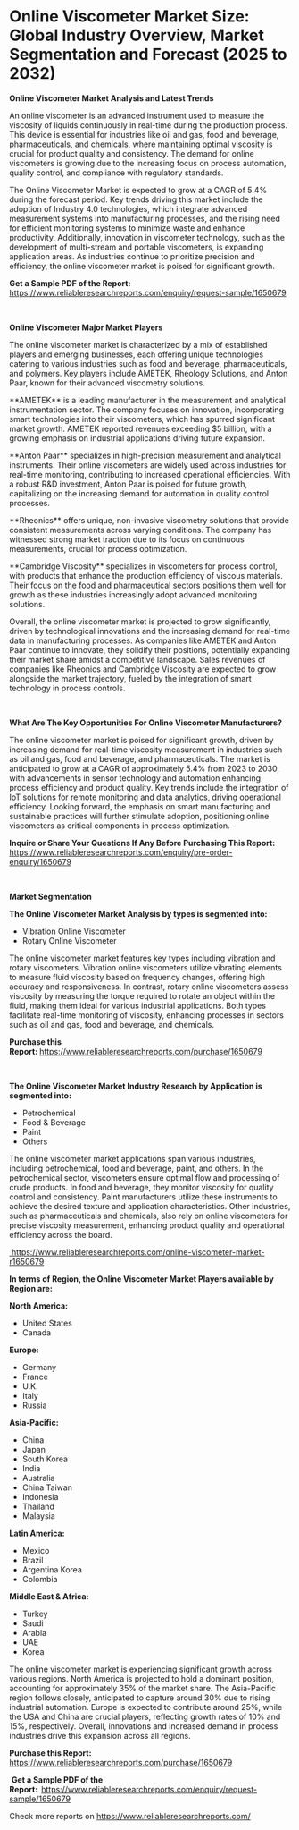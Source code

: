 <p><h1>Online Viscometer Market Size: Global Industry Overview, Market Segmentation and Forecast (2025 to 2032)</h1></p><p><strong>Online Viscometer Market Analysis and Latest Trends</strong></p>
<p><p>An online viscometer is an advanced instrument used to measure the viscosity of liquids continuously in real-time during the production process. This device is essential for industries like oil and gas, food and beverage, pharmaceuticals, and chemicals, where maintaining optimal viscosity is crucial for product quality and consistency. The demand for online viscometers is growing due to the increasing focus on process automation, quality control, and compliance with regulatory standards.</p><p>The Online Viscometer Market is expected to grow at a CAGR of 5.4% during the forecast period. Key trends driving this market include the adoption of Industry 4.0 technologies, which integrate advanced measurement systems into manufacturing processes, and the rising need for efficient monitoring systems to minimize waste and enhance productivity. Additionally, innovation in viscometer technology, such as the development of multi-stream and portable viscometers, is expanding application areas. As industries continue to prioritize precision and efficiency, the online viscometer market is poised for significant growth.</p></p>
<p><strong>Get a Sample PDF of the Report:&nbsp;</strong> <a href="https://www.reliableresearchreports.com/enquiry/request-sample/1650679?utm_campaign=2119&utm_medium=2&utm_source=Github&utm_content=ia&utm_term=17022025&utm_id=online-viscometer">https://www.reliableresearchreports.com/enquiry/request-sample/1650679</a></p>
<p>&nbsp;</p>
<p><strong>Online Viscometer Major Market Players</strong></p>
<p><p>The online viscometer market is characterized by a mix of established players and emerging businesses, each offering unique technologies catering to various industries such as food and beverage, pharmaceuticals, and polymers. Key players include AMETEK, Rheology Solutions, and Anton Paar, known for their advanced viscometry solutions.</p><p>**AMETEK** is a leading manufacturer in the measurement and analytical instrumentation sector. The company focuses on innovation, incorporating smart technologies into their viscometers, which has spurred significant market growth. AMETEK reported revenues exceeding $5 billion, with a growing emphasis on industrial applications driving future expansion.</p><p>**Anton Paar** specializes in high-precision measurement and analytical instruments. Their online viscometers are widely used across industries for real-time monitoring, contributing to increased operational efficiencies. With a robust R&D investment, Anton Paar is poised for future growth, capitalizing on the increasing demand for automation in quality control processes.</p><p>**Rheonics** offers unique, non-invasive viscometry solutions that provide consistent measurements across varying conditions. The company has witnessed strong market traction due to its focus on continuous measurements, crucial for process optimization.</p><p>**Cambridge Viscosity** specializes in viscometers for process control, with products that enhance the production efficiency of viscous materials. Their focus on the food and pharmaceutical sectors positions them well for growth as these industries increasingly adopt advanced monitoring solutions.</p><p>Overall, the online viscometer market is projected to grow significantly, driven by technological innovations and the increasing demand for real-time data in manufacturing processes. As companies like AMETEK and Anton Paar continue to innovate, they solidify their positions, potentially expanding their market share amidst a competitive landscape. Sales revenues of companies like Rheonics and Cambridge Viscosity are expected to grow alongside the market trajectory, fueled by the integration of smart technology in process controls.</p></p>
<p>&nbsp;</p>
<p><strong>What Are The Key Opportunities For Online Viscometer Manufacturers?</strong></p>
<p><p>The online viscometer market is poised for significant growth, driven by increasing demand for real-time viscosity measurement in industries such as oil and gas, food and beverage, and pharmaceuticals. The market is anticipated to grow at a CAGR of approximately 5.4% from 2023 to 2030, with advancements in sensor technology and automation enhancing process efficiency and product quality. Key trends include the integration of IoT solutions for remote monitoring and data analytics, driving operational efficiency. Looking forward, the emphasis on smart manufacturing and sustainable practices will further stimulate adoption, positioning online viscometers as critical components in process optimization.</p></p>
<p><strong>Inquire or Share Your Questions If Any Before Purchasing This Report:</strong> <a href="https://www.reliableresearchreports.com/enquiry/pre-order-enquiry/1650679?utm_campaign=2119&utm_medium=2&utm_source=Github&utm_content=ia&utm_term=17022025&utm_id=online-viscometer">https://www.reliableresearchreports.com/enquiry/pre-order-enquiry/1650679</a></p>
<p>&nbsp;</p>
<p><strong>Market Segmentation</strong></p>
<p><strong>The Online Viscometer Market Analysis by types is segmented into:</strong></p>
<p><ul><li>Vibration Online Viscometer</li><li>Rotary Online Viscometer</li></ul></p>
<p><p>The online viscometer market features key types including vibration and rotary viscometers. Vibration online viscometers utilize vibrating elements to measure fluid viscosity based on frequency changes, offering high accuracy and responsiveness. In contrast, rotary online viscometers assess viscosity by measuring the torque required to rotate an object within the fluid, making them ideal for various industrial applications. Both types facilitate real-time monitoring of viscosity, enhancing processes in sectors such as oil and gas, food and beverage, and chemicals.</p></p>
<p><strong>Purchase this Report:&nbsp;</strong><a href="https://www.reliableresearchreports.com/purchase/1650679?utm_campaign=2119&utm_medium=2&utm_source=Github&utm_content=ia&utm_term=17022025&utm_id=online-viscometer">https://www.reliableresearchreports.com/purchase/1650679</a></p>
<p>&nbsp;</p>
<p><strong>The Online Viscometer Market Industry Research by Application is segmented into:</strong></p>
<p><ul><li>Petrochemical</li><li>Food & Beverage</li><li>Paint</li><li>Others</li></ul></p>
<p><p>The online viscometer market applications span various industries, including petrochemical, food and beverage, paint, and others. In the petrochemical sector, viscometers ensure optimal flow and processing of crude products. In food and beverage, they monitor viscosity for quality control and consistency. Paint manufacturers utilize these instruments to achieve the desired texture and application characteristics. Other industries, such as pharmaceuticals and chemicals, also rely on online viscometers for precise viscosity measurement, enhancing product quality and operational efficiency across the board.</p></p>
<p><a href="https://www.reliableresearchreports.com/online-viscometer-market-r1650679?utm_campaign=2119&utm_medium=2&utm_source=Github&utm_content=ia&utm_term=17022025&utm_id=online-viscometer">&nbsp;https://www.reliableresearchreports.com/online-viscometer-market-r1650679</a></p>
<p><strong>In terms of Region, the Online Viscometer Market Players available by Region are:</strong></p>
<p>
    <p> <strong> North America: </strong>
        <ul>
            <li>United States</li>
            <li>Canada</li>
        </ul>
        </p> 
    <p> <strong> Europe: </strong>
        <ul>
            <li>Germany</li>
            <li>France</li>
            <li>U.K.</li>
            <li>Italy</li>
            <li>Russia</li>
        </ul>
        </p> 
    <p> <strong> Asia-Pacific: </strong>
        <ul>
            <li>China</li>
            <li>Japan</li>
            <li>South Korea</li>
            <li>India</li>
            <li>Australia</li>
            <li>China Taiwan</li>
            <li>Indonesia</li>
            <li>Thailand</li>
            <li>Malaysia</li>
        </ul>
        </p> 
    <p> <strong> Latin America: </strong>
        <ul>
            <li>Mexico</li>
            <li>Brazil</li>
            <li>Argentina Korea</li>
            <li>Colombia</li>
        </ul>
        </p> 
    <p> <strong> Middle East & Africa: </strong>
        <ul>
            <li>Turkey</li>
            <li>Saudi</li>
            <li>Arabia</li>
            <li>UAE</li>
            <li>Korea</li>
        </ul>
    </p>
    </p>
<p><p>The online viscometer market is experiencing significant growth across various regions. North America is projected to hold a dominant position, accounting for approximately 35% of the market share. The Asia-Pacific region follows closely, anticipated to capture around 30% due to rising industrial automation. Europe is expected to contribute around 25%, while the USA and China are crucial players, reflecting growth rates of 10% and 15%, respectively. Overall, innovations and increased demand in process industries drive this expansion across all regions.</p></p>
<p><strong>Purchase this Report: </strong><a href="https://www.reliableresearchreports.com/purchase/1650679?utm_campaign=2119&utm_medium=2&utm_source=Github&utm_content=ia&utm_term=17022025&utm_id=online-viscometer">https://www.reliableresearchreports.com/purchase/1650679</a></p>
<p>&nbsp;<strong>Get a Sample PDF of the Report:&nbsp;&nbsp;</strong><a href="https://www.reliableresearchreports.com/enquiry/request-sample/1650679?utm_campaign=2119&utm_medium=2&utm_source=Github&utm_content=ia&utm_term=17022025&utm_id=online-viscometer">https://www.reliableresearchreports.com/enquiry/request-sample/1650679</a></p>
<p><strong></strong></p>
<p>Check more reports on <a href="https://www.reliableresearchreports.com/?utm_campaign=2119&utm_medium=2&utm_source=Github&utm_content=ia&utm_term=17022025&utm_id=online-viscometer">https://www.reliableresearchreports.com/</a></p>